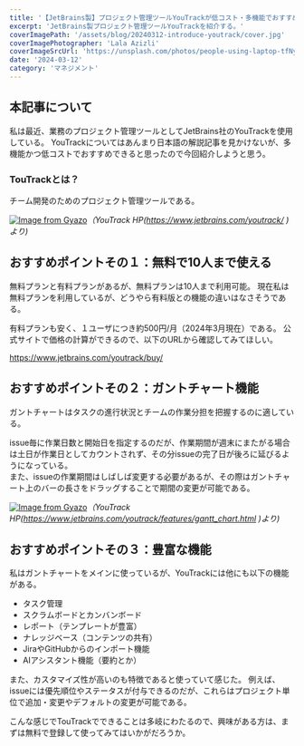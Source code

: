```yaml
---
title: '【JetBrains製】プロジェクト管理ツールYouTrackが低コスト・多機能でおすすめ'
excerpt: 'JetBrains製プロジェクト管理ツールYouTrackを紹介する。'
coverImagePath: '/assets/blog/20240312-introduce-youtrack/cover.jpg'
coverImagePhotographer: 'Lala Azizli'
coverImageSrcUrl: 'https://unsplash.com/photos/people-using-laptop-tfNyTfJpKvc'
date: '2024-03-12'
category: 'マネジメント'
---
```


## 本記事について

私は最近、業務のプロジェクト管理ツールとしてJetBrains社のYouTrackを使用している。
YouTrackについてはあんまり日本語の解説記事を見かけないが、多機能かつ低コストでおすすめできると思ったので今回紹介しようと思う。

### TouTrackとは？

チーム開発のためのプロジェクト管理ツールである。

[![Image from Gyazo](https://i.gyazo.com/0742e81eae520c12fa5441a880529779.jpg)](https://gyazo.com/0742e81eae520c12fa5441a880529779)_（YouTrack HP(https://www.jetbrains.com/youtrack/ )より)_

## おすすめポイントその１：無料で10人まで使える

無料プランと有料プランがあるが、無料プランは10人まで利用可能。
現在私は無料プランを利用しているが、どうやら有料版との機能の違いはなさそうである。

有料プランも安く、１ユーザにつき約500円/月（2024年3月現在）である。
公式サイトで価格の計算ができるので、以下のURLから確認してみてほしい。

https://www.jetbrains.com/youtrack/buy/

## おすすめポイントその２：ガントチャート機能

ガントチャートはタスクの進行状況とチームの作業分担を把握するのに適している。

issue毎に作業日数と開始日を指定するのだが、作業期間が週末にまたがる場合は土日が作業日としてカウントされず、その分issueの完了日が後ろに延びるようになっている。  
また、issueの作業期間はしばしば変更する必要があるが、その際はガントチャート上のバーの長さをドラッグすることで期間の変更が可能である。

[![Image from Gyazo](https://i.gyazo.com/1e44e6e23e64c79435331ae49018f097.jpg)](https://gyazo.com/1e44e6e23e64c79435331ae49018f097)_（YouTrack HP(https://www.jetbrains.com/youtrack/features/gantt_chart.html )より)_

## おすすめポイントその３：豊富な機能

私はガントチャートをメインに使っているが、YouTrackには他にも以下の機能がある。

- タスク管理
- スクラムボードとカンバンボード
- レポート（テンプレートが豊富）
- ナレッジベース（コンテンツの共有）
- JiraやGitHubからのインポート機能
- AIアシスタント機能（要約とか）

また、カスタマイズ性が高いのも特徴であると使っていて感じた。
例えば、issueには優先順位やステータスが付与できるのだが、これらはプロジェクト単位で追加・変更やデフォルトの変更が可能である。

こんな感じでTouTrackでできることは多岐にわたるので、興味がある方は、まずは無料で登録して使ってみてはいかがだろうか。
